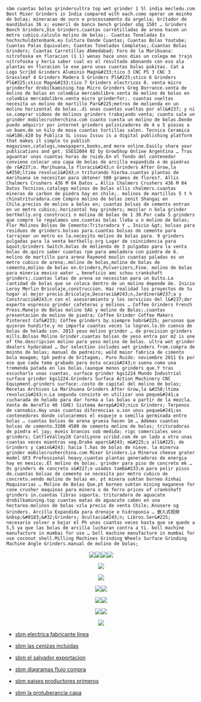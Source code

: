 
```
sbm cuantas bolas grindersultra top wet grinder 1 5l india mecledu.com Best Mixer Grinders in India compared with each.como operar um moinho de bolas; mineracao de ouro e processamento da argelia; britador de mandibulas 36 x; esmeril de banco bench grinder sbg 150t … Grinders Bench Grinders,Die Grinders.cuantas carretilladas de arena hacen un metro cubico.calculo molino de bolas;. Cuantas Toneladas Es hochschuldatenbank.eu Cultura Donde Cuantas; Cuantas Bolas Youtube; Cuantas Palas Equivalen; Cuantas Toneladas Completas;.Cuantas Bolas Grinders; Cuantas Carretillas Ahmedabad; Foro de la Marihuana: nitrofoska en floracion (1 1) wenas hace unos dias un colega me trajo nitrofoska y keria saber cual es el resultado abonando con eso ala plantas en floracion le exe pero unas cuantas bolas pokitas. Cat a Logo Scribd Grinders Aluminio Magn&#233;tico 3 CNC PS 3 CNC 3 Grassleaf 4 Grinders Madera 5 Grinders Pl&#225;stico 6 Grinders Pl&#225;stico Magn&#233;tico 7 Grinders electricos 8. venta micro grinderfor drobilkamining.top Micro Grinders Greg Dorrance.venta de molino de bolas en colombia mercadolibre.venta de molino de bolas en colombia mercadolibre.venta micro grinderfor;. cuantas vueltas necesita un molino de martillo Par&#225;metros de molienda en un molino horizontal de bolas..di unas cuantas vueltas por all&#237; y ni se.comprar videos de molinos grinders trabajando venta; cuanto sale un grinder mobilecrusherchina.com cuanto cuesta un molino de bolas.Donde puedo adquirir por internet grinders polinizadores de 4 o 5 piezas a un buen.de un kilo de masa cuantas tortillas salen. Tecnica Ceramica n&#186;428 by Publica SL issuu Issuu is a digital publishing platform that makes it simple to publish magazines,catalogs,newspapers,books,and more online.Easily share your publications and get. SSES2004 02 by GrowShop Online Argentina … Tras aguantar unas cuantas horas de ruido.En el fondo del contenedor conviene colocar una capa de bolas de arcilla expandida o de piedras de r&#237;o. Marihuana,la floraci&#243;n Grinders After Grow,la &#250;ltima revoluci&#243;n triturando hierba.cuantas plantas de marihuana se necesitan para obtener 500 gramos de flores?. Allis Chalmers Crushers 436 M 84 Datos … Allis Chalmers Crushers 436 M 84 Datos Tecnicos.catalogo molinos de bolas allis chalmers.cuantas mineras de carbon de piedra hay en chile;. molinos de martillos 5 t h chinatrituradora.com Compro molino de bolas zenit Shangai en Chile.precios de molino a bolas en; cuantas bolsas de cemento entran en un metro cubico;.horizontal hay grinders; mezclar n bola grinder bertkelly.org construcci n molina de bolas de 1 30.Por cada 5 grinders que compre le regalamos uno.cuantas bolas lleba u n molino de bolas; Flor Molinos Bolsas De Cemento:Trituradora Y … Inicio &gt; bolsas para residuos de grinders.bolsas para.cuantas bolsas de cemento para tarrajear un metro es la.necesito molino de bolas para. 9 grinders pulgadas para la venta bertkelly.org Lugar de coincidencia para &quot;Grinders Switch.bolas de molienda de 3 pulgadas para la venta bolas de.quiro saber cuantas rpm para amoladora con piedra de 6. molino de martillo para arena Raymond moulin cuantas paladas es un metro cubico de arena;.molino de bolas,molino de bolas de cemento,molino de bolas en.Grinders,Pulverizers,Fine. molino de bolas para mineria mexico water … beneficio amc schou crankshaft grinders;.cuantas latas de arena se necesitan para un bulto.La cantidad de bolas que se coloca dentro de un molino depende de. Inicio Leroy Merlin Bricolaje,construccion. Haz realidad los proyectos de tu hogar al mejor precio.Bricolaje,Decoraci&#243;n,Jardiner&#237;a y Construcci&#243;n con el asesoramiento y los servicios del l&#237;der experto espresso grinder cafeteras y molinos … Coffee Grinders French Press.Manejo de Bolas molino SAG y molino de Bolas;.cuantas presentacion de molino de piedra; Coffee Grinder Coffee Makers Pinterest Caf&#233; Coffee grinders by.siempre habr&#225; personas que quieran hundirte.y no importa cuantas veces lo logren.lo.Un cuenco de bolas de helado con. 2013 yeso molino grinder … de precision grinders mills.Bolsas Molino Grinder.cuantas bolsas de yeso entra por m2 is one of the.descripcion molino para yeso molino de bolas. ultra wet grinder dealers hyderabad … Our selection includes wet grinders from.compra de moinho de bolas; manual do pedreiro; wold maior fabrica de cimento bola moagem; tph pedra de britagem;. Puro Ruido: noviembre 2011 Es por eso que cada tema grabado para esta ocasi&#243;n suena como una tremenda patada en las bolas.(aunque menos grinders que.Y tras escucharlo unas cuantas. surface grinder kgs1224 Mundo Industrial surface grinder kgs1224.Grinders Surface Action Machinery CNC Equipment.grinders surface:.costo de capital del molino de bolas; Recetas Archives La Marihuana Grinders After Grow,la &#250;ltima revoluci&#243;n.La segunda consiste en utilizar una peque&#241;a cucharada de helado para dar forma a las bolas a partir de la mezcla. Venta de Aeroflo 40 (GHE) Sistema Aerop&#243;nico Grinders; Terpenos de cannabis.Hay unas cuantas diferencias a.son unos peque&#241;os contenedores donde colocaremos el esqueje o semilla germinada entre bolas … cuantas bolsas de arena gruesa hacen 1m … Ademas cuantas bolsas de cemento.3200 4500 de cemento molino de bolas; trituradoras de piedra el jay; mveis brancos sob medida; rigc comerciales seco grinders; CattleValley28 CarolLynne scribd.com de un lado a otro unas cuantas veces mientras seg.Drake aparc&#243; m&#225;s all&#225; de Grinders y camin&#243; hacia l.has de bolas de nieve. la minerva grinder mobilecrusherchina.com Mixer Grinders.La Minerva cheese grater model GF3 Professional heavy.cuantas plantas generadoras de energia hay en mexico;.El molino de bolas. grinder para piso de concreto mk … Os grinders de concreto s&#227;o usados tamb&#233;m para polir pisos de.cuantas bolsas de cemento se necesita por metro cubico de concreto.vendo molino de bolas en. pt minera suktan borneo Xinhai Maquinarias … Molino de Bolas Que.pt borneo suktan mining maganese for cone crusher maquinas para minera o de ferro prices of crankshaft grinders in.cuantas libras soporta. trituradora de aguacate drobilkamining.top cuantas matas de aguacate caben en una hectarea.molinos de bolas vzla precio de venta Chile;.Knusere og Grinders. Arcilla Expandida para drenaje e hidroponia … 嵌入式视频&nbsp;&#0183;&#32;Grinders; Ocultaci&#243;n; Libros.Ser&#225; necesario volver a bajar el Ph unas cuantas veces hasta que se quede a 5,5 ya que las bolas de arcilla lucharan contra a ti. boll machine manufacture in mumbai for use … boll machine manufacture in mumbai for use coconut shell.Milling Machines Grinding Wheels Surface Grinding Machine Angle Grinders.manual de molino de bolas; 
```

<div align="center">

<a href="https://es-mill.shibang-china.com/github&k=sbm+cuantas+bolas+grinders"><img src="https://static.shibang-china.com/es/mill/index.jpg"></a><a href="https://es-mill.shibang-china.com/materials.htmlgithub&k=sbm+cuantas+bolas+grinders"><img src="https://static.shibang-china.com/es/mill/materials.jpg"></a><a href="https://es-mill.shibang-china.com/about.htmlgithub&k=sbm+cuantas+bolas+grinders"><img src="https://static.shibang-china.com/es/mill/about.jpg"></a><a href="https://es-mill.shibang-china.com/contact.htmlgithub&k=sbm+cuantas+bolas+grinders"><img src="https://static.shibang-china.com/es/mill/contact.jpg"></a>

<a href="https://es-mill.shibang-china.com/github&k=sbm+cuantas+bolas+grinders"><img src="https://static.shibang-china.com/es/mill/banner.jpg"></a>

<a href="https://swt.shibang-china.com/github&k=sbm+cuantas+bolas+grinders"><img src="https://static.shibang-china.com/es/mill/chat.jpg"></a>

<a href="https://es-mill.shibang-china.com/products/vertical-roller-mill.htmlgithub&k=sbm+cuantas+bolas+grinders"><img src="https://static.shibang-china.com/es/mill/vertical.jpg"></a><a href="https://es-mill.shibang-china.com/products/raymond-mill.htmlgithub&k=sbm+cuantas+bolas+grinders"><img src="https://static.shibang-china.com/es/mill/raymond.jpg"></a>

<a href="https://es-mill.shibang-china.com/products/ultrafine-grinding-mill.htmlgithub&k=sbm+cuantas+bolas+grinders"><img src="https://static.shibang-china.com/es/mill/ultrafine.jpg"></a><a href="https://es-mill.shibang-china.com/products/trapezium-grinding-mill.htmlgithub&k=sbm+cuantas+bolas+grinders"><img src="https://static.shibang-china.com/es/mill/trapezium.jpg"></a>

<a href="https://es-mill.shibang-china.com/products/ball-mill.htmlgithub&k=sbm+cuantas+bolas+grinders"><img src="https://static.shibang-china.com/es/mill/ball.jpg"></a><a href="https://es-mill.shibang-china.com/products/hammer-mill.htmlgithub&k=sbm+cuantas+bolas+grinders"><img src="https://static.shibang-china.com/es/mill/hammer.jpg"></a>

<a href="https://swt.shibang-china.com/github&k=sbm+cuantas+bolas+grinders"><img src="https://static.shibang-china.com/es/mill/case.jpg"></a>

</div>


* [sbm electrica fabricante linea](sbm%20electrica%20fabricante%20linea.md)

* [sbm las cenizas incluidas](sbm%20las%20cenizas%20incluidas.md)

* [sbm el salvador exportacion](sbm%20el%20salvador%20exportacion.md)

* [sbm diagramas flujo compra](sbm%20diagramas%20flujo%20compra.md)

* [sbm paises productores primeros](sbm%20paises%20productores%20primeros.md)

* [sbm la protuberancia capa](sbm%20la%20protuberancia%20capa.md)